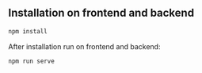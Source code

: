 ## Installation on frontend and backend

```javascript
npm install
```

After installation run on frontend and backend:
```javascript
npm run serve
```